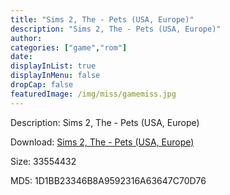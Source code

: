 ```yaml
---
title: "Sims 2, The - Pets (USA, Europe)"
description: "Sims 2, The - Pets (USA, Europe)"
author: 
categories: ["game","rom"]
date: 
displayInList: true
displayInMenu: false
dropCap: false
featuredImage: /img/miss/gamemiss.jpg
---
```


Description: Sims 2, The - Pets (USA, Europe)

Download: <a style="text-decoration:underline;" href="https://mega.nz/#!bSAEXApZ!3VP1686DnK0YZK6mQ_ciFlLU04w1pjw1EyUBINkdkj0" target = "_blank" rel = "nofollow" > Sims 2, The - Pets (USA, Europe)</a>

Size: 33554432

MD5: 1D1BB23346B8A9592316A63647C70D76

